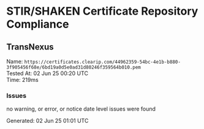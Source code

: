 # STIR/SHAKEN Certificate Repository Compliance

## TransNexus

Name: `https://certificates.clearip.com/44962359-54bc-4e1b-b880-3f905456f68e/6bd19a0d5e0ad31d80246f359564b010.pem`\
Tested At: 02 Jun 25 00:20 UTC\
Time: 219ms

### Issues

no warning, or error, or notice date level issues were found

Generated: 02 Jun 25 01:01 UTC